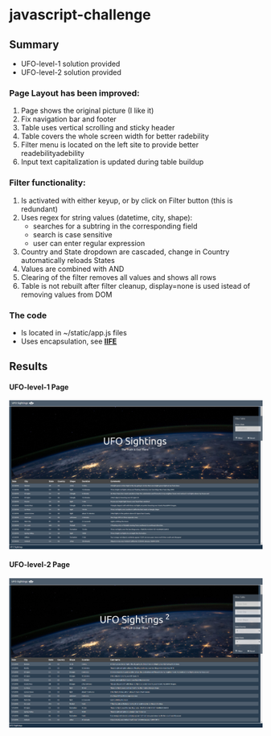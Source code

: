 # javascript-challenge

## Summary

* UFO-level-1 solution provided
* UFO-level-2 solution provided
 
 
### Page Layout has been improved:
1) Page shows the original picture (I like it)
2) Fix navigation bar and footer
3) Table uses vertical scrolling and sticky header
4) Table covers the whole screen width for better radebility
5) Filter menu is located on the left site to provide better readebilityadebility
6) Input text capitalization is updated during table buildup

### Filter functionality:
1) Is activated with either keyup, or by click on Filter button (this is redundant)
2) Uses regex for string values (datetime, city, shape):
	- searches for a subtring in the corresponding field
	- search is case sensitive
	- user can enter regular expression
3) Country and State dropdown are cascaded, change in Country automatically reloads States
4) Values are combined with AND
5) Clearing of the filter removes all values and shows all rows
6) Table is not rebuilt after filter cleanup, display=none is used istead of removing values from DOM

### The code
* Is located in ~/static/app.js files
* Uses encapsulation, see <b>[IIFE](https://developer.mozilla.org/en-US/docs/Glossary/IIFE)</b>

## Results

#### UFO-level-1 Page
![UFO-level-1](UFO-level-1/documents/index1.html.png)

#### UFO-level-2 Page
![UFO-level-2](UFO-level-2/documents/index2.html.png)

